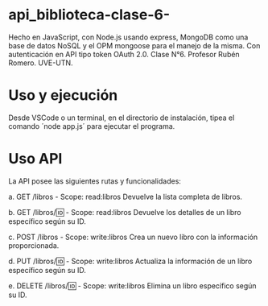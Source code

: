 # api_biblioteca-clase-6-

Hecho en JavaScript, con Node.js usando express, MongoDB como una base de datos NoSQL y el OPM mongoose para el manejo de la misma. Con autenticación en API tipo token OAuth 2.0. 
Clase N°6. Profesor Rubén Romero. UVE-UTN.

# Uso y ejecución

Desde VSCode o un terminal, en el directorio de instalación, tipea el comando ´node app.js´ para ejecutar el programa.

# Uso API

La API posee las siguientes rutas y funcionalidades:

a. GET /libros - Scope: read:libros  Devuelve la lista completa de libros.

b. GET /libros/:id: - Scope: read:libros  Devuelve los detalles de un libro específico según su ID.

c. POST /libros - Scope: write:libros  Crea un nuevo libro con la información proporcionada.

d. PUT /libros/:id: - Scope: write:libros  Actualiza la información de un libro específico según su ID.

e. DELETE /libros/:id: - Scope: write:libros Elimina un libro específico según su ID.

